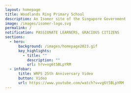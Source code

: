 ```yaml
---
layout: homepage
title: Woodlands Ring Primary School
description: An Isomer site of the Singapore Government
image: /images/isomer-logo.svg
permalink: /
notification: PASSIONATE LEARNERS, GRACIOUS CITIZENS
sections:
  - hero:
      background: /images/homepage2023.gif
      key_highlights:
        - title: ""
          description: ""
          url: h?v=vg6t5BLpYRM
  - infobar:
      title: WRPS 25th Anniversary Video
      button: Video
      url: https://www.youtube.com/watch?v=vg6t5BLpYRM
---
```

